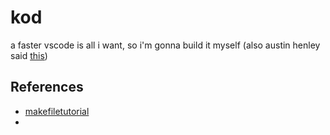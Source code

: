 # kod

a faster vscode is all i want, so i'm gonna build it myself (also austin henley said [this](https://austinhenley.com/blog/challengingprojects.html))

## References

- [makefiletutorial](https://makefiletutorial.com/)
- 
